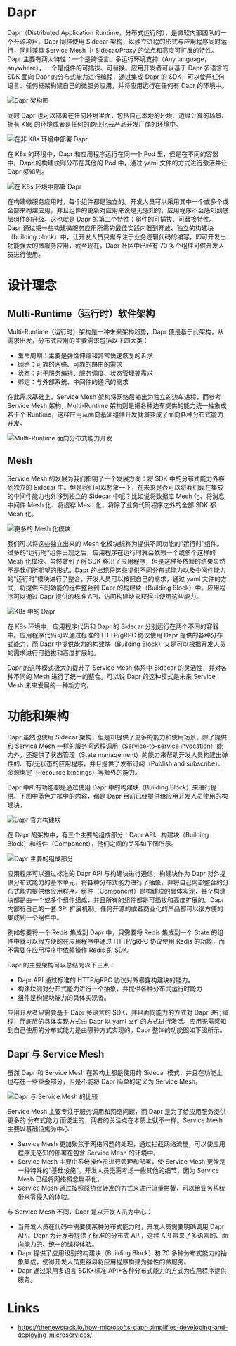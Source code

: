 # Dapr

Dapr（Distributed Application Runtime，分布式运行时），是微软内部团队的一个开源项目。Dapr 同样使用 Sidecar 架构，以独立进程的形式与应用程序同时运行，同时兼具 Service Mesh 中 Sidecar/Proxy 的优点和高度可扩展的特性。Dapr 主要有两大特性：一个是跨语言、多运行环境支持（Any language，anywhere），一个是组件的可插拔、可替换。应用开发者可以基于 Dapr 多语言的 SDK 面向 Dapr 的分布式能力进行编程，通过集成 Dapr 的 SDK，可以使用任何语言、任何框架构建自己的微服务应用，并将应用运行在任何有 Dapr 的环境中。

![Dapr 架构图](https://ngte-superbed.oss-cn-beijing.aliyuncs.com/superbed/2021/07/14/60eebb385132923bf85cb34f.png)

同时 Dapr 也可以部署在任何环境里面，包括自己本地的环境、边缘计算的场景、拥有 K8s 的环境或者是任何的商业化云产品开发厂商的环境中。

![在非 K8s 环境中部署 Dapr](https://ngte-superbed.oss-cn-beijing.aliyuncs.com/superbed/2021/07/14/60eebb5c5132923bf85d4a3e.jpg)

在 K8s 的环境中，Dapr 和应用程序运行在同一个 Pod 里，但是在不同的容器中。Dapr 的构建块则分布在其他的 Pod 中，通过 yaml 文件的方式进行激活并让 Dapr 感知到。

![在 K8s 环境中部署 Dapr](https://ngte-superbed.oss-cn-beijing.aliyuncs.com/superbed/2021/07/14/60eebb9b5132923bf85e47be.jpg)

在构建微服务应用时，每个组件都是独立的。开发人员可以采用其中一个或多个或全部来构建应用，并且组件的更新对应用来说是无感知的，应用程序不会感知到底层组件的升级。这也就是 Dapr 的第二个特性：组件的可插拔、可替换特性。Dapr 通过把一些构建微服务应用所需的最佳实践内置到开放、独立的构建块（building block）中，让开发人员只需专注于业务逻辑代码的编写，即可开发出功能强大的微服务应用，截至现在，Dapr 社区中已经有 70 多个组件可供开发人员进行使用。

# 设计理念

## Multi-Runtime（运行时）软件架构

Multi-Runtime（运行时）架构是一种未来架构趋势，Dapr 便是基于此架构，从需求出发，分布式应用的主要需求包括以下四大类：

- 生命周期：主要是弹性伸缩和异常快速恢复的诉求
- 网络：可靠的网络、可靠的路由的需求
- 状态：对于服务编排、服务调度、状态管理等需求
- 绑定：与外部系统、中间件的通讯的需求

在此需求基础上，Service Mesh 架构将网络层抽出为独立的边车进程，而参考 Service Mesh 架构，Multi-Runtime 架构则是把各种边车提供的能力统一抽象成若干个 Runtime，这样应用从面向基础组件开发就演变成了面向各种分布式能力开发。

![Multi-Runtime 面向分布式能力开发](https://ngte-superbed.oss-cn-beijing.aliyuncs.com/superbed/2021/07/14/60eeb87f5132923bf850f25c.jpg)

## Mesh

Service Mesh 的发展为我们指明了一个发展方向：将 SDK 中的分布式能力外移到独立的 Sidecar 中。但是我们可以想象一下，在未来是否可以将我们现在集成的中间件能力也外移到独立的 Sidecar 中呢？比如说将数据库 Mesh 化、将消息中间件 Mesh 化、将缓存 Mesh 化，将除了业务代码程序之外的全部 SDK 都 Mesh 化。

![更多的 Mesh 化模块](https://ngte-superbed.oss-cn-beijing.aliyuncs.com/superbed/2021/07/14/60eeb8fd5132923bf85326f3.jpg)

我们可以将这些独立出来的 Mesh 化模块统称为提供不同功能的“运行时”组件。过多的“运行时”组件出现之后，应用程序在运行时就会依赖一个或多个这样的 Mesh 化模块。虽然做到了将 SDK 移出了应用程序，但是这种多依赖的结果显然不是我们所期望的形式。Dapr 的出现将这些提供不同分布式能力以及中间件能力的“运行时”模块进行了整合，开发人员可以按照自己的需求，通过 yaml 文件的方式，将提供不同功能的组件整合到 Dapr 的构建块（Building Block）中。应用程序可以通过 Dapr 提供的标准 API，访问构建块来获得并使用这些能力。

![K8s 中的 Dapr](https://ngte-superbed.oss-cn-beijing.aliyuncs.com/superbed/2021/07/14/60eeb92d5132923bf853f5e6.jpg)

在 K8s 环境中，应用程序代码和 Dapr 的 Sidecar 分别运行在两个不同的容器中。应用程序代码可以通过标准的 HTTP/gRPC 协议使用 Dapr 提供的各种分布式能力，而 Dapr 中提供能力的构建块（Building Block）又是可以根据开发人员的需求进行可插拔和高度扩展的。

Dapr 的这种模式极大的提升了 Service Mesh 体系中 Sidecar 的灵活性，并对各种不同的 Mesh 进行了统一的整合。可以说 Dapr 的这种模式是未来 Service Mesh 未来发展的一种新方向。

# 功能和架构

Dapr 虽然也使用 Sidecar 架构，但是却提供了更多的能力和使用场景。除了提供和 Service Mesh 一样的服务间远程调用（Service-to-service invocation）能力外，还提供了状态管理（State management）的能力来帮助开发人员构建出弹性的、有/无状态的应用程序，并且提供了发布订阅（Publish and subscribe）、资源绑定（Resource bindings）等额外的能力。

Dapr 中所有功能都是通过使用 Dapr 中的构建块（Building Block）来进行提供。下图中蓝色方框中的内容，都是 Dapr 目前已经提供给应用开发人员使用的构建块。

![Dapr 官方构建块](https://ngte-superbed.oss-cn-beijing.aliyuncs.com/superbed/2021/07/14/60eeb9e65132923bf856f8e9.jpg)

在 Dapr 的架构中，有三个主要的组成部分：Dapr API、构建块（Building Block）和组件（Component），他们之间的关系如下图所示。

![Dapr 主要的组成部分](https://ngte-superbed.oss-cn-beijing.aliyuncs.com/superbed/2021/07/14/60eeba0b5132923bf8579843.jpg)

应用程序可以通过标准的 Dapr API 与构建块进行通信，构建块作为 Dapr 对外提供分布式能力的基本单元，将各种分布式能力进行了抽象，并将自己内部整合的分布式能力提供给应用程序。组件（Component）是构建块的具体实现，每个构建块都是由一个或多个组件组成，并且所有的组件都是可插拔和高度扩展的。Dapr 内部有自己的一套 SPI 扩展机制，任何开源的或者商业化的产品都可以很方便的集成到一个组件中。

例如想要将一个 Redis 集成到 Dapr 中，只需要将 Redis 集成到一个 State 的组件中就可以很方便的在应用程序中通过 HTTP/gRPC 协议使用 Redis 的功能，而不需要在应用程序中依赖操作 Redis 的 SDK。

Dapr 的主要架构可以总结为以下三点：

- Dapr API 通过标准的 HTTP/gRPC 协议对外暴露构建块的能力。
- 构建块则对分布式能力进行一个抽象，并提供各种分布式运行时能力
- 组件是构建块能力的具体实现者。

应用开发者只需要基于 Dapr 多语言的 SDK，并且面向能力的方式对 Dapr 进行编程，而底层的具体实现方式由 Dapr 以 yaml 文件的方式进行激活。应用无需感知到自己使用的分布式能力是由哪种方式实现的。Dapr 整体的功能图如下图所示。

## Dapr 与 Service Mesh

虽然 Dapr 和 Service Mesh 在架构上都是使用的 Sidecar 模式，并且在功能上也存在一些重叠部分，但是不能将 Dapr 简单的定义为 Service Mesh。

![Dapr 与 Service Mesh 的比较](https://ngte-superbed.oss-cn-beijing.aliyuncs.com/superbed/2021/07/14/60eebc505132923bf8614019.jpg)

Service Mesh 主要专注于服务调用和网络问题，而 Dapr 是为了给应用服务提供更多的 分布式能力 而诞生的，两者的关注点在本质上就不一样。Service Mesh 主要以基础设施为中心：

- Service Mesh 更加聚焦于网络问题的处理，通过拦截网络流量，可以使应用程序无感知的部署在包含 Service Mesh 的环境中。
- Service Mesh 主要由系统操作员进行管理和部署，使 Service Mesh 更像是一种特殊的“基础设施”。开发人员无需考虑一些其他的细节，因为 Service Mesh 已经将网络概念扁平化。
- Service Mesh 通过按照原协议转发的方式来进行流量拦截，可以给业务系统带来零侵入的体验。

与 Service Mesh 不同，Dapr 是以开发人员为中心：

- 当开发人员在代码中需要使某种分布式能力时，开发人员需要明确调用 Dapr API。Dapr 为开发者提供了标准的分布式 API，这种 API 带来了多语言的、面向能力的、统一的编程体验。
- Dapr 提供了应用级别的构建块（Building Block）和 70 多种分布式能力的抽象集成，使得开发人员更容易将应用程序构建为弹性的微服务。
- Dapr 通过采用多语言 SDK+标准 API+各种分布式能力的方式为应用程序提供服务。

# Links

- https://thenewstack.io/how-microsofts-dapr-simplifies-developing-and-deploying-microservices/
